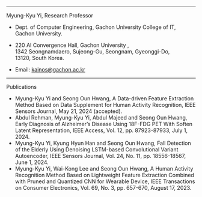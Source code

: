 ---------------------------------------------------------------- 
Myung-Kyu Yi, Research Professor 
- Dept. of Computer Engineering, Gachon University 
College of IT,  Gachon University. 

- 220 AI Convergence Hall, Gachon University ,  
1342 Seongnamdaero, Sujeong-Gu, Seongnam, Gyeonggi-Do,  
13120, South Korea. 

- Email: kainos@gachon.ac.kr  
----------------------------------------------------------------

Publications

- Myung-Kyu Yi and Seong Oun Hwang, A Data-driven Feature Extraction Method Based on Data Supplement for Human Activity Recognition, IEEE Sensors Journal, May 21, 2024 (accepted).
- Abdul Rehman, Myung-Kyu Yi, Abdul Majeed and Seong Oun Hwang, Early Diagnosis of Alzheimer’s Disease Using 18F-FDG PET With Soften Latent Representation, IEEE Access, Vol. 12, pp. 87923-87933, July 1, 2024.
- Myung-Kyu Yi, Kyung Hyun Han and Seong Oun Hwang, Fall Detection of the Elderly Using Denoising LSTM-based Convolutional Variant Autoencoder, IEEE Sensors Journal, Vol. 24, No. 11, pp. 18556-18567, June 1, 2024.
- Myung-Kyu Yi, Wai-Kong Lee and Seong Oun Hwang, A Human Activity Recognition Method Based on Lightweight Feature Extraction Combined with Pruned and Quantized CNN for Wearable Device, IEEE Transactions on Consumer Electronics, Vol. 69, No. 3, pp. 657-670, August 17, 2023.




<!---
kainos14/kainos14 is a ✨ special ✨ repository because its `README.md` (this file) appears on your GitHub profile.
You can click the Preview link to take a look at your changes.
--->
